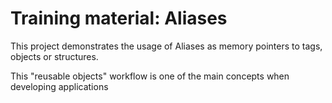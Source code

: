 # Training material: Aliases

This project demonstrates the usage of Aliases as memory pointers to tags, objects or structures.

This "reusable objects" workflow is one of the main concepts when developing applications